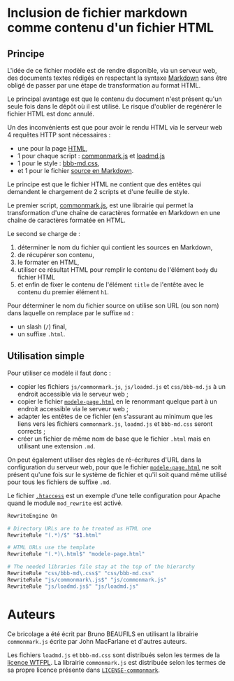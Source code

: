# Inclusion de fichier markdown comme contenu d'un fichier HTML

## Principe

L'idée de ce fichier modèle est de rendre disponible, via un serveur web, des
documents textes rédigés en respectant la syntaxe
[Markdown](https://daringfireball.net/projects/markdown) sans être obligé de
passer par une étape de transformation au format HTML.

Le principal avantage est que le contenu du document n'est présent qu'un seule
fois dans le dépôt où il est utilisé. Le risque d'oublier de regénérer le
fichier HTML est donc annulé.

Un des inconvénients est que pour avoir le rendu HTML via le serveur web 4
requêtes HTTP sont nécessaires :

- une pour la page [HTML](modele-page.html),
- 1 pour chaque script : [commonmark.js](js/commonmark.js) et [loadmd.js](js/loadmd.js)
- 1 pour le style : [bbb-md.css](css/bbb-md.css),
- et 1 pour le fichier [source en Markdown](modele-page.md).

Le principe est que le fichier HTML ne contient que des entêtes qui demandent
le chargement de 2 scripts et d'une feuille de style.

Le premier script,
[commonmark.js](https://github.com/commonmark/commonmark.js), est une
librairie qui permet la transformation d'une chaîne de caractères formatée en
Markdown en une chaîne de caractères formatée en HTML.

Le second se charge de :

1. déterminer le nom du fichier qui contient les sources en Markdown,
2. de récupérer son contenu,
3. le formater en HTML,
4. utiliser ce résultat HTML pour remplir le contenu de l'élément `body` du fichier HTML 
5. et enfin de fixer le contenu de l'élément `title` de l'entête avec le
   contenu du premier élément `h1`.

Pour déterminer le nom du fichier source on utilise son URL (ou son nom) dans
laquelle on remplace par le suffixe `md` :

- un slash (`/`) final,
- un suffixe `.html`.

## Utilisation simple

Pour utiliser ce modèle il faut donc :

- copier les fichiers `js/commonmark.js`, `js/loadmd.js` et `css/bbb-md.js` à
  un endroit accessible via le serveur web ;
- copier le fichier [`modele-page.html`](modele-page.html) en le renommant
  quelque part à un endroit accessible via le serveur web ;
- adapter les entêtes de ce fichier (en s'assurant au minimum que les liens
  vers les fichiers `commonmark.js`, `loadmd.js` et `bbb-md.css` seront
  corrects ;
- créer un fichier de même nom de base que le fichier `.html` mais en
  utilisant une extension `.md`.

On peut également utiliser des règles de ré-écritures d'URL dans la
configuration du serveur web, pour que le fichier
[`modele-page.html`](modele-page.html) ne soit présent qu'une fois sur le
système de fichier et qu'il soit quand même utilisé pour tous les fichiers de
suffixe `.md`.

Le fichier [`.htaccess`](.htaccess) est un exemple d'une telle configuration
pour Apache quand le module `mod_rewrite` est activé.

``` sh
RewriteEngine On

# Directory URLs are to be treated as HTML one
RewriteRule "(.*)/$" "$1.html"

# HTML URLs use the template
RewriteRule "(.*)\.html$" "modele-page.html"

# The needed libraries file stay at the top of the hierarchy
RewriteRule "css/bbb-md\.css$" "css/bbb-md.css"
RewriteRule "js/commonmark\.js$" "js/commonmark.js"
RewriteRule "js/loadmd.js$" "js/loadmd.js"
```

# Auteurs

Ce bricolage a été écrit par Bruno BEAUFILS en utilisant la librairie
`commonmark.js` écrite par John MacFarlane et d'autres auteurs.

Les fichiers `loadmd.js` et `bbb-md.css` sont distribués selon les termes de
la [licence WTFPL](WTFPL). La librairie `commonmark.js` est distribuée selon les
termes de sa propre licence présente dans
[`LICENSE-commonmark`](LICENSE-commonmark).


